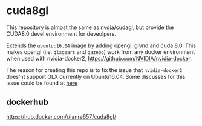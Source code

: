 # cuda8gl
This repository is almost the same as [nvdia/cudagl](https://hub.docker.com/r/nvidia/cudagl/), but provide the CUDA8.0 devel environment for deveolpers.

Extends the `ubuntu:16.04` image by adding opengl, glvnd and cuda 8.0. This makes opengl (i.e. `glxgears` and `gazebo`) work from any docker environment when used with nvidia-docker2, https://github.com/NVIDIA/nvidia-docker.

The reason for creating this repo is to fix the issue that `nvidia-docker2` does'nt support GLX currently on Ubuntu16.04.
Some discusses for this issue could be found at [here](https://github.com/NVIDIA/nvidia-docker/issues/534)

## dockerhub
https://hub.docker.com/r/ianre657/cuda8gl/